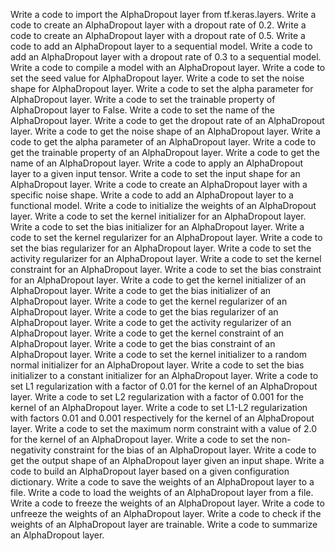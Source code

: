 Write a code to import the AlphaDropout layer from tf.keras.layers.
Write a code to create an AlphaDropout layer with a dropout rate of 0.2.
Write a code to create an AlphaDropout layer with a dropout rate of 0.5.
Write a code to add an AlphaDropout layer to a sequential model.
Write a code to add an AlphaDropout layer with a dropout rate of 0.3 to a sequential model.
Write a code to compile a model with an AlphaDropout layer.
Write a code to set the seed value for AlphaDropout layer.
Write a code to set the noise shape for AlphaDropout layer.
Write a code to set the alpha parameter for AlphaDropout layer.
Write a code to set the trainable property of AlphaDropout layer to False.
Write a code to set the name of the AlphaDropout layer.
Write a code to get the dropout rate of an AlphaDropout layer.
Write a code to get the noise shape of an AlphaDropout layer.
Write a code to get the alpha parameter of an AlphaDropout layer.
Write a code to get the trainable property of an AlphaDropout layer.
Write a code to get the name of an AlphaDropout layer.
Write a code to apply an AlphaDropout layer to a given input tensor.
Write a code to set the input shape for an AlphaDropout layer.
Write a code to create an AlphaDropout layer with a specific noise shape.
Write a code to add an AlphaDropout layer to a functional model.
Write a code to initialize the weights of an AlphaDropout layer.
Write a code to set the kernel initializer for an AlphaDropout layer.
Write a code to set the bias initializer for an AlphaDropout layer.
Write a code to set the kernel regularizer for an AlphaDropout layer.
Write a code to set the bias regularizer for an AlphaDropout layer.
Write a code to set the activity regularizer for an AlphaDropout layer.
Write a code to set the kernel constraint for an AlphaDropout layer.
Write a code to set the bias constraint for an AlphaDropout layer.
Write a code to get the kernel initializer of an AlphaDropout layer.
Write a code to get the bias initializer of an AlphaDropout layer.
Write a code to get the kernel regularizer of an AlphaDropout layer.
Write a code to get the bias regularizer of an AlphaDropout layer.
Write a code to get the activity regularizer of an AlphaDropout layer.
Write a code to get the kernel constraint of an AlphaDropout layer.
Write a code to get the bias constraint of an AlphaDropout layer.
Write a code to set the kernel initializer to a random normal initializer for an AlphaDropout layer.
Write a code to set the bias initializer to a constant initializer for an AlphaDropout layer.
Write a code to set L1 regularization with a factor of 0.01 for the kernel of an AlphaDropout layer.
Write a code to set L2 regularization with a factor of 0.001 for the kernel of an AlphaDropout layer.
Write a code to set L1-L2 regularization with factors 0.01 and 0.001 respectively for the kernel of an AlphaDropout layer.
Write a code to set the maximum norm constraint with a value of 2.0 for the kernel of an AlphaDropout layer.
Write a code to set the non-negativity constraint for the bias of an AlphaDropout layer.
Write a code to get the output shape of an AlphaDropout layer given an input shape.
Write a code to build an AlphaDropout layer based on a given configuration dictionary.
Write a code to save the weights of an AlphaDropout layer to a file.
Write a code to load the weights of an AlphaDropout layer from a file.
Write a code to freeze the weights of an AlphaDropout layer.
Write a code to unfreeze the weights of an AlphaDropout layer.
Write a code to check if the weights of an AlphaDropout layer are trainable.
Write a code to summarize an AlphaDropout layer.